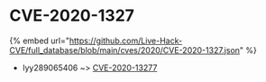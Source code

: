 # CVE-2020-1327
{% embed url="https://github.com/Live-Hack-CVE/full_database/blob/main/cves/2020/CVE-2020-1327.json" %}

* lyy289065406 ~> [CVE-2020-13277](https://www.alice-snow.ru/2020/database/cve-2020-1327/cve-2020-13277-lyy289065406)